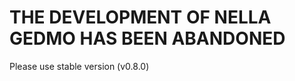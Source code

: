 THE DEVELOPMENT OF NELLA GEDMO HAS BEEN ABANDONED
=================================================

Please use stable version (v0.8.0)
